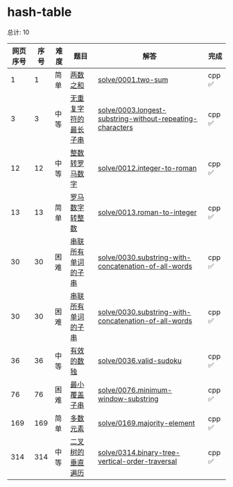 # hash-table

<!--- table -->


总计: 10

| 网页序号 | 序号 | 难度 | 题目                    | 解答                      | 完成 |
| ---- | ---- | ---- | ------------------ | ---------------- | -------- | 
| 1 | 1 | 简单 | [两数之和](https://leetcode.cn/problems/two-sum/description/) | [solve/0001.two-sum](../solve/0001.two-sum)| cpp ✅ |
| 3 | 3 | 中等 | [无重复字符的最长子串](https://leetcode.cn/problems/longest-substring-without-repeating-characters/description/) | [solve/0003.longest-substring-without-repeating-characters](../solve/0003.longest-substring-without-repeating-characters)| cpp ✅ |
| 12 | 12 | 中等 | [整数转罗马数字](https://leetcode.cn/problems/integer-to-roman/description/) | [solve/0012.integer-to-roman](../solve/0012.integer-to-roman)| cpp ✅ |
| 13 | 13 | 简单 | [罗马数字转整数](https://leetcode.cn/problems/roman-to-integer/description/) | [solve/0013.roman-to-integer](../solve/0013.roman-to-integer)| cpp ✅ |
| 30 | 30 | 困难 | [串联所有单词的子串](https://leetcode.cn/problems/substring-with-concatenation-of-all-words/description/) | [solve/0030.substring-with-concatenation-of-all-words](../solve/0030.substring-with-concatenation-of-all-words)| cpp ✅ |
| 30 | 30 | 困难 | [串联所有单词的子串](https://leetcode.cn/problems/substring-with-concatenation-of-all-words/description/) | [solve/0030.substring-with-concatenation-of-all-words](../solve/0030.substring-with-concatenation-of-all-words)| cpp ✅ |
| 36 | 36 | 中等 | [有效的数独](https://leetcode.cn/problems/valid-sudoku/description/) | [solve/0036.valid-sudoku](../solve/0036.valid-sudoku)| cpp ✅ |
| 76 | 76 | 困难 | [最小覆盖子串](https://leetcode.cn/problems/minimum-window-substring/description/) | [solve/0076.minimum-window-substring](../solve/0076.minimum-window-substring)| cpp ✅ |
| 169 | 169 | 简单 | [多数元素](https://leetcode.cn/problems/majority-element/description/) | [solve/0169.majority-element](../solve/0169.majority-element)| cpp ✅ |
| 314 | 314 | 中等 | [二叉树的垂直遍历](https://leetcode.cn/problems/binary-tree-vertical-order-traversal/description/) | [solve/0314.binary-tree-vertical-order-traversal](../solve/0314.binary-tree-vertical-order-traversal)| cpp ✅ |
